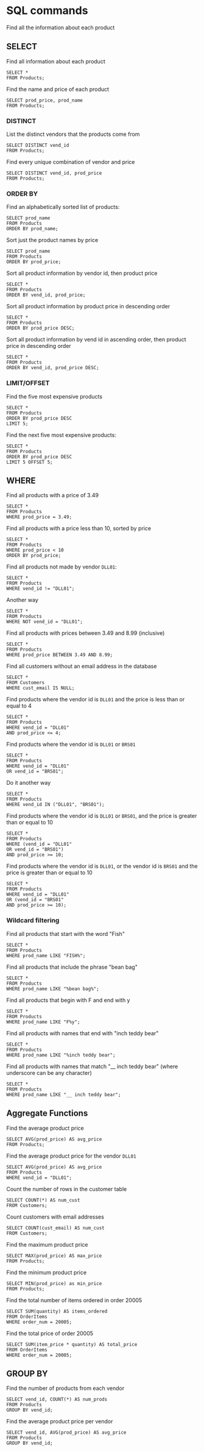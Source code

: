 # SQL commands

Find all the information about each product

## SELECT

Find all information about each product

```
SELECT *
FROM Products;
```

Find the name and price of each product

```
SELECT prod_price, prod_name
FROM Products;
```

### DISTINCT 

List the distinct vendors that the products come from

```
SELECT DISTINCT vend_id
FROM Products;
```

Find every unique combination of vendor and price



```
SELECT DISTINCT vend_id, prod_price
FROM Products;
```

### ORDER BY

Find an alphabetically sorted list of products:

```
SELECT prod_name
FROM Products
ORDER BY prod_name;
```

Sort just the product names by price

```
SELECT prod_name
FROM Products
ORDER BY prod_price;
```

Sort all product information by vendor id, then product price

```
SELECT *
FROM Products
ORDER BY vend_id, prod_price;
```

Sort all product information by product price in descending order

```
SELECT *
FROM Products
ORDER BY prod_price DESC;
```

Sort all product information by vend id in ascending order, then product price in descending order

```
SELECT *
FROM Products
ORDER BY vend_id, prod_price DESC;
```

### LIMIT/OFFSET

Find the five most expensive products

```
SELECT *
FROM Products
ORDER BY prod_price DESC
LIMIT 5;
```

Find the next five most expensive products:

```
SELECT *
FROM Products
ORDER BY prod_price DESC
LIMIT 5 OFFSET 5;
```

## WHERE

Find all products with a price of 3.49

```
SELECT *
FROM Products
WHERE prod_price = 3.49;
```

Find all products with a price less than 10, sorted by price

```
SELECT *
FROM Products
WHERE prod_price < 10
ORDER BY prod_price;
```

Find all products not made by vendor `DLL01`:

```
SELECT *
FROM Products
WHERE vend_id != "DLL01";
```

Another way

```
SELECT *
FROM Products
WHERE NOT vend_id = "DLL01";
```

Find all products with prices between 3.49 and 8.99 (inclusive)

```
SELECT *
FROM Products
WHERE prod_price BETWEEN 3.49 AND 8.99;
```

Find all customers without an email address in the database

```
SELECT *
FROM Customers
WHERE cust_email IS NULL;
```

Find products where the vendor id is `DLL01` and the price is less than or equal to 4

```
SELECT *
FROM Products
WHERE vend_id = "DLL01"
AND prod_price <= 4;
```

Find products where the vendor id is `DLL01` or `BRS01`

```
SELECT *
FROM Products
WHERE vend_id = "DLL01"
OR vend_id = "BRS01";
```

Do it another way

```
SELECT *
FROM Products
WHERE vend_id IN ("DLL01", "BRS01");
```

Find products where the vendor id is `DLL01` or `BRS01`, and the price is greater than or equal to 10

```
SELECT *
FROM Products
WHERE (vend_id = "DLL01"
OR vend_id = "BRS01")
AND prod_price >= 10;
```

Find products where the vendor id is `DLL01`, or the vendor id is `BRS01` and the price is greater than or equal to 10

```
SELECT *
FROM Products
WHERE vend_id = "DLL01"
OR (vend_id = "BRS01"
AND prod_price >= 10);
```

### Wildcard filtering

Find all products that start with the word "Fish"

```
SELECT *
FROM Products
WHERE prod_name LIKE "FISH%";
```

Find all products that include the phrase "bean bag"

```
SELECT *
FROM Products
WHERE prod_name LIKE "%bean bag%";
```

Find all products that begin with F and end with y

```
SELECT *
FROM Products
WHERE prod_name LIKE "F%y";
```

Find all products with names that end with "inch teddy bear"

```
SELECT *
FROM Products
WHERE prod_name LIKE "%inch teddy bear";
```

Find all products with names that match "__ inch teddy bear" (where underscore can be any character)

```
SELECT *
FROM Products
WHERE prod_name LIKE "__ inch teddy bear";
```


## Aggregate Functions

Find the average product price

```
SELECT AVG(prod_price) AS avg_price
FROM Products;
```

Find the average product price for the vendor `DLL01`

```
SELECT AVG(prod_price) AS avg_price
FROM Products
WHERE vend_id = "DLL01";
```

Count the number of rows in the customer table

```
SELECT COUNT(*) AS num_cust
FROM Customers;
```

Count customers with email addresses

```
SELECT COUNT(cust_email) AS num_cust
FROM Customers;
```

Find the maximum product price

```
SELECT MAX(prod_price) AS max_price
FROM Products;
```

Find the minimum product price

```
SELECT MIN(prod_price) as min_price
FROM Products;
```

Find the total number of items ordered in order 20005

```
SELECT SUM(quantity) AS items_ordered
FROM OrderItems
WHERE order_num = 20005;
```

Find the total price of order 20005

```
SELECT SUM(item_price * quantity) AS total_price
FROM OrderItems
WHERE order_num = 20005;
```

## GROUP BY

Find the number of products from each vendor

```
SELECT vend_id, COUNT(*) AS num_prods
FROM Products
GROUP BY vend_id;
```

Find the average product price per vendor

```
SELECT vend_id, AVG(prod_price) AS avg_price
FROM Products
GROUP BY vend_id;
```








